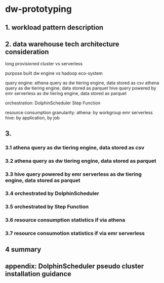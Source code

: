 # dw-prototyping

## 1. workload pattern description

## 2. data warehouse tech architecture consideration

long provisioned cluster vs serverless

purpose built dw engine vs hadoop eco-system


query engine:
athena query as dw tiering engine, data stored as csv
athena query as dw tiering engine, data stored as parquet
hive query powered by emr serverless as dw tiering engine, data stored as parquet

orchestration:
DolphinScheduler
Step Function

resource consumption granularity:
athena: by workgroup 
emr serverless hive: by application, by job

## 3.

### 3.1 athena query as dw tiering engine, data stored as csv

### 3.2 athena query as dw tiering engine, data stored as parquet

### 3.3 hive query powered by emr serverless as dw tiering engine, data stored as parquet

### 3.4 orchestrated by DolphinScheduler

### 3.5 orchestrated by Step Function

### 3.6 resource consumption statistics if via athena

### 3.7 resource consumotion statistics if via emr serverless

## 4 summary

## appendix: DolphinScheduler pseudo cluster installation guidance
